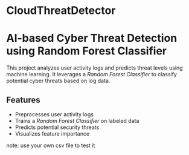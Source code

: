 # CloudThreatDetector
# AI-based Cyber Threat Detection using Random Forest Classifier

This project analyzes user activity logs and predicts threat levels using machine learning. It leverages a *Random Forest Classifier* to classify potential cyber threats based on log data.  

## Features  
- Preprocesses user activity logs  
- Trains a *Random Forest Classifier* on labeled data  
- Predicts potential security threats  
- Visualizes feature importance  

note: use your own csv file to test it 

